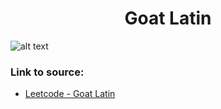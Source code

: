 <h1 align="center">Goat Latin</h1>

![alt text](https://images2.imgbox.com/fc/90/PxS2HnsR_o.png?raw=true)


### Link to source: 
- <a href="https://leetcode.com/problems/goat-latin/">Leetcode - Goat Latin</a>

